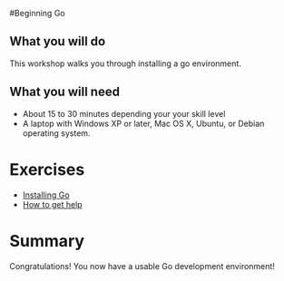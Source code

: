 #Beginning Go

## What you will do

This workshop walks you through installing a go environment.

## What you will need

* About 15 to 30 minutes depending your your skill level
* A laptop with Windows XP or later, Mac OS X, Ubuntu, or Debian operating system.

# Exercises

* [Installing Go](https://github.com/gSchool/go/tree/master/Exercises/Installing-Go/readme.md)
* [How to get help](https://github.com/gSchool/go/blob/master/Exercises/How-to-get-help/readme.md)

# Summary

Congratulations!  You now have a usable Go development environment!

